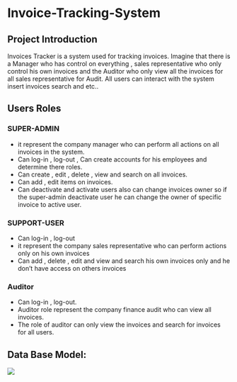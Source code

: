 # Invoice-Tracking-System
## Project Introduction
Invoices Tracker is a system used for tracking invoices.
Imagine that there is a Manager who has control on everything  ,
sales representative who only control his own invoices and 
the Auditor who only view all the invoices for all sales representative for Audit.
All users can interact with the system insert invoices search and etc..

## Users Roles

### SUPER-ADMIN
 - it represent the company manager who can perform all actions on all invoices in the system.
 - Can log-in , log-out , Can create accounts for his employees and determine there roles.
 - Can create , edit , delete , view and search on all invoices.
 - Can add , edit items on invoices.
 - Can deactivate and activate users also can change invoices owner so if the super-admin deactivate user he can change the owner of specific invoice to active user. 
### SUPPORT-USER
 - Can log-in , log-out
 - it represent the company sales representative who can perform actions only on his own invoices
 - Can add , delete , edit and view and search his own invoices only and he don’t have access on others invoices
### Auditor
  - Can log-in , log-out.
  - Auditor role represent the company finance audit who can view all invoices.
  - The role of auditor can only view the invoices and search for invoices for all users.

## Data Base Model:
   ![](DataBase%20Model.PNG)


